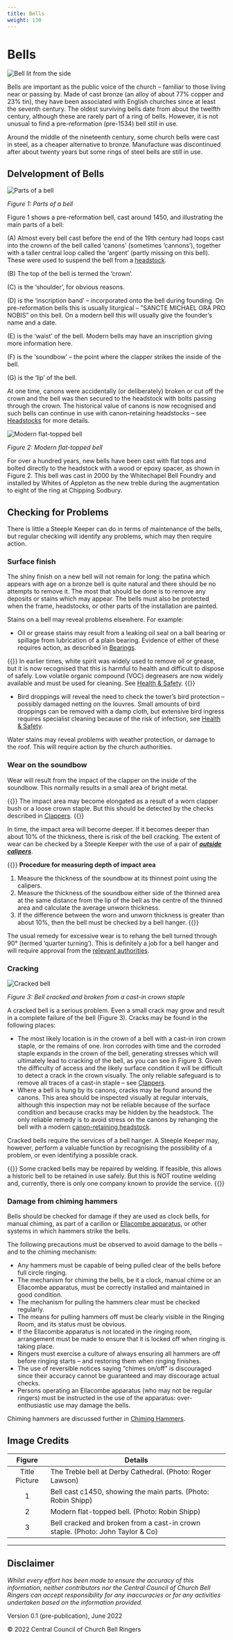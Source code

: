 ```yaml
---
title: Bells
weight: 130
---
```


# Bells

![Bell lit from the side](title-bells.jpg)

Bells are important as the public voice of the church – familiar to those living near or passing by. Made of cast bronze (an alloy of about 77% copper and 23% tin), they have been associated with English churches since at least the seventh century. The oldest surviving bells date from about the twelfth century, although these are rarely part of a ring of bells. However, it is not unusual to find a pre-reformation (pre-1534) bell still in use. 

Around the middle of the nineteenth century, some church bells were cast in steel, as a cheaper alternative to bronze. Manufacture was discontinued after about twenty years but some rings of steel bells are still in use.

## Delvelopment of Bells

![Parts of a bell](bells_fig-1.jpg)

*Figure 1: Parts of a bell*

Figure 1 shows a pre-reformation bell, cast around 1450, and illustrating the main parts of a bell:

(A) Almost every bell cast before the end of the 19th century had loops cast into the crownn of the bell called ‘canons’ (sometimes ‘cannons’), together with a taller central loop called the ‘argent’ (partly missing on this bell). These were used to suspend the bell from a [headstock](../060-headstocks).

(B) The top of the bell is termed the ‘crown’.

(C) is the ‘shoulder’, for obvious reasons.

(D) is the ‘inscription band’ – incorporated onto the bell during founding. On pre-reformation bells this is usually liturgical – ”SANCTE MICHAEL ORA PRO NOBIS” on this bell. On a modern bell this will usually give the founder’s name and a date.

(E) is the ‘waist’ of the bell. Modern bells may have an inscription giving more information here.

(F) is the ‘soundbow’ – the point where the clapper strikes the inside of the bell.

(G) is the ‘lip’ of the bell.

At one time, canons were accidentally (or deliberately) broken or cut off the crown and the bell was then secured to the headstock with bolts passing through the crown. The historical value of canons is now recognised and such bells can continue in use with canon-retaining headstocks – see [Headstocks](../060-headstocks) for more details.

![Modern flat-topped bell](bells_fig-2.jpg)

*Figure 2: Modern flat-topped bell*

For over a hundred years, new bells have been cast with flat tops and bolted directly to the headstock with a wood or epoxy spacer, as shown in Figure 2. This bell was cast in 2000 by the Whitechapel Bell Foundry and installed by Whites of Appleton as the new treble during the augmentation to eight of the ring at Chipping Sodbury.

## Checking for Problems

There is little a Steeple Keeper can do in terms of maintenance of the bells, but regular checking will identify any problems, which may then require action. 

### Surface finish

The shiny finish on a new bell will not remain for long: the patina which appears with age on a bronze bell is quite natural and there should be no attempts to remove it. The most that should be done is to remove any deposits or stains which may appear. The bells must also be protected when the frame, headstocks, or other parts of the installation are painted.

Stains on a bell may reveal problems elsewhere. For example:

-  Oil or grease stains may result from a leaking oil seal on a ball bearing or spillage from lubrication of a plain bearing. Evidence of either of these requires action, as described in [Bearings](../100-bearings).

{{<hint danger>}}
In earlier times, white spirit was widely used to remove oil or grease, but it is now recognised that this is harmful to health and difficult to dispose of safely. Low volatile organic compound (VOC) degreasers are now widely available and must be used for cleaning. See [Health & Safety](../040-health-and-safety/#hazardous-materials).
{{</hint>}}

-  Bird droppings will reveal the need to check the tower’s bird protection – possibly damaged netting on the louvres. Small amounts of bird droppings can be removed with a damp cloth, but extensive bird ingress requires specialist cleaning because of the risk of infection, see [Health & Safety](../040-health-and-safety/#hazardous-materials).

Water stains may reveal problems with weather protection, or damage to the roof. This will require action by the church authorities.

### Wear on the soundbow

Wear will result from the impact of the clapper on the inside of the soundbow. This normally results in a small area of bright metal. 

{{<hint warning>}}
The impact area may become elongated as a result of a worn clapper bush or a loose crown staple. But this should be detected by the checks described in [Clappers](../090-clappers/#checking).
{{</hint>}}

In time, the impact area will become deeper. If it becomes deeper than about 10% of the thickness, there is risk of the bell cracking. The extent of wear can be checked by a Steeple Keeper with the use of a pair of [***outside calipers***](../170-glossary/#outside-caliper).

{{<hint info>}}
**Procedure for measuring depth of impact area**
1.	Measure the thickness of the soundbow at its thinnest point using the calipers.
2.	Measure the thickness of the soundbow either side of the thinned area at the same distance from the lip of the bell as the centre of the thinned area and calculate the average unworn thickness. 
3.	If the difference between the worn and unworn thickness is greater than about 10%, then the bell must be checked by a bell hanger. 
{{</hint>}}

The usual remedy for excessive wear is  to rehang the bell turned through 90&deg; (termed ‘quarter turning’). This is definitely a job for a bell hanger and will require approval from the [relevant authorities](../020-permissions).

### Cracking

![Cracked bell](bells_fig-3.jpg)

*Figure 3: Bell cracked and broken from a cast-in crown staple*

A cracked bell is a serious problem. Even a small crack may grow and result in a complete failure of the bell (Figure 3). Cracks may be found in the following places:

-  The most likely location is in the crown of a bell with a cast-in iron crown staple, or the remains of one. Iron corrodes with time and the corroded staple expands in the crown of the bell, generating stresses which will ultimately lead to cracking of the bell, as you can see in Figure 3. Given the difficulty of access and the likely surface condition it will be difficult to detect a crack in the crown visually. The only reliable safeguard is to remove all traces of a cast-in staple – see [Clappers](../090-clappers/#removal).
-  Where a bell is hung by its canons, cracks may be found around the canons. This area should be inspected visually at regular intervals, although this inspection may not be reliable because of the surface condition and because cracks may be hidden by the headstock. The only reliable remedy is to avoid stress on the canons by rehanging the bell with a modern [canon-retaining headstock](../060-headstocks).

Cracked bells require the services of a bell hanger. A Steeple Keeper may, however, perform a valuable function by recognising the possibility of a problem, or even identifying a possible crack.

{{<hint warning>}}
Some cracked bells may be repaired by welding. If feasible, this allows a historic bell to be retained in use safely. But this is NOT routine welding and, currently, there is only one company known to provide the service.
{{</hint>}}

### Damage from chiming hammers

Bells should be checked for damage if they are used as clock bells, for manual chiming, as part of a carillon or [Ellacombe apparatus](../170-glossary/#ellacombe-apparatus), or other systems in which hammers strike the bells.

The following precautions must be observed to avoid damage to the bells – and to the chiming mechanism:

- Any hammers must be capable of being pulled clear of the bells before full circle ringing.
- The mechanism for chiming the bells, be it a clock, manual chime or an Ellacombe apparatus, must be correctly installed and maintained in good condition.
- The mechanism for pulling the hammers clear must be checked regularly.
- The means for pulling hammers off must be clearly visible in the Ringing Room, and its status must be obvious.
- If the Ellacombe apparatus is not located in the ringing room, arrangement must be made to ensure that it is locked off when ringing is taking place. 
- Ringers must exercise a culture of always ensuring all hammers are off before ringing starts – and restoring them when ringing finishes.
- The use of reversible notices saying “chimes on/off” is discouraged since their accuracy cannot be guaranteed and may discourage actual checks.
- Persons operating an Ellacombe apparatus (who may not be regular ringers) must be instructed in the use of the apparatus: over-enthusiastic use may damage the bells.

Chiming hammers are discussed further in [Chiming Hammers](../140-chiming-hammers).

## Image Credits

| Figure | Details | 
| :---: | --- | 
| Title Picture | The Treble bell at Derby Cathedral. (Photo: Roger Lawson) |
| 1 | Bell cast c1450, showing the main parts. (Photo: Robin Shipp) |
| 2 | Modern flat-topped bell. (Photo: Robin Shipp) |
| 3 | Bell cracked and broken from a cast-in crown staple. (Photo: John Taylor & Co) |


----

## Disclaimer
 
*Whilst every effort has been made to ensure the accuracy of this information, neither contributors nor the Central Council of Church Bell Ringers can accept responsibility for any inaccuracies or for any activities undertaken based on the information provided.*

Version 0.1 (pre-publication), June 2022

© 2022 Central Council of Church Bell Ringers

